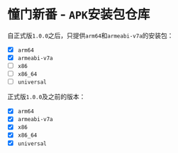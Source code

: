 # 憧门新番 - `APK`安装包仓库

自正式版`1.0.0`之后，只提供`arm64`和`armeabi-v7a`的安装包：
- [x] `arm64`
- [x] `armeabi-v7a`
- [ ] `x86`
- [ ] `x86_64`
- [ ] `universal`
 
正式版`1.0.0`及之前的版本：
- [x] `arm64`
- [x] `armeabi-v7a`
- [x] `x86`
- [x] `x86_64`
- [x] `universal` 
